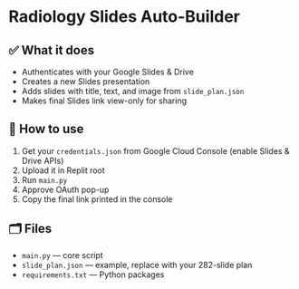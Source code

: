 # Radiology Slides Auto-Builder

## ✅ What it does
- Authenticates with your Google Slides & Drive
- Creates a new Slides presentation
- Adds slides with title, text, and image from `slide_plan.json`
- Makes final Slides link view-only for sharing

## 🚀 How to use
1. Get your `credentials.json` from Google Cloud Console (enable Slides & Drive APIs)
2. Upload it in Replit root
3. Run `main.py`
4. Approve OAuth pop-up
5. Copy the final link printed in the console

## 🗂 Files
- `main.py` — core script
- `slide_plan.json` — example, replace with your 282-slide plan
- `requirements.txt` — Python packages
